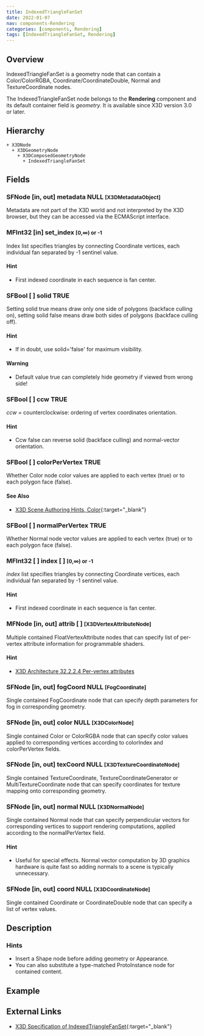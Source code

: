 ```yaml
---
title: IndexedTriangleFanSet
date: 2022-01-07
nav: components-Rendering
categories: [components, Rendering]
tags: [IndexedTriangleFanSet, Rendering]
---
```

<style>
.post h3 {
  word-spacing: 0.2em;
}
</style>

## Overview

IndexedTriangleFanSet is a geometry node that can contain a Color/ColorRGBA, Coordinate/CoordinateDouble, Normal and TextureCoordinate nodes.

The IndexedTriangleFanSet node belongs to the **Rendering** component and its default container field is *geometry.* It is available since X3D version 3.0 or later.

## Hierarchy

```
+ X3DNode
  + X3DGeometryNode
    + X3DComposedGeometryNode
      + IndexedTriangleFanSet
```

## Fields

### SFNode [in, out] **metadata** NULL <small>[X3DMetadataObject]</small>

Metadata are not part of the X3D world and not interpreted by the X3D browser, but they can be accessed via the ECMAScript interface.

### MFInt32 [in] **set_index** <small class="small">[0,∞) or -1</small>

Index list specifies triangles by connecting Coordinate vertices, each individual fan separated by -1 sentinel value.

#### Hint

- First indexed coordinate in each sequence is fan center.

### SFBool [ ] **solid** TRUE

Setting solid true means draw only one side of polygons (backface culling on), setting solid false means draw both sides of polygons (backface culling off).

#### Hint

- If in doubt, use solid='false' for maximum visibility.

#### Warning

- Default value true can completely hide geometry if viewed from wrong side!

### SFBool [ ] **ccw** TRUE

*ccw* = counterclockwise: ordering of vertex coordinates orientation.

#### Hint

- Ccw false can reverse solid (backface culling) and normal-vector orientation.

### SFBool [ ] **colorPerVertex** TRUE

Whether Color node color values are applied to each vertex (true) or to each polygon face (false).

#### See Also

- [X3D Scene Authoring Hints, Color](https://www.web3d.org/x3d/content/examples/X3dSceneAuthoringHints.html#Color){:target="_blank"}

### SFBool [ ] **normalPerVertex** TRUE

Whether Normal node vector values are applied to each vertex (true) or to each polygon face (false).

### MFInt32 [ ] **index** [ ] <small>[0,∞) or -1</small>

*index* list specifies triangles by connecting Coordinate vertices, each individual fan separated by -1 sentinel value.

#### Hint

- First indexed coordinate in each sequence is fan center.

### MFNode [in, out] **attrib** [ ] <small>[X3DVertexAttributeNode]</small>

Multiple contained FloatVertexAttribute nodes that can specify list of per-vertex attribute information for programmable shaders.

#### Hint

- [X3D Architecture 32.2.2.4 Per-vertex attributes](https://www.web3d.org/specifications/X3Dv4Draft/ISO-IEC19775-1v4-CD1/Part01/components/shaders.html#Pervertexattributes)

### SFNode [in, out] **fogCoord** NULL <small>[FogCoordinate]</small>

Single contained FogCoordinate node that can specify depth parameters for fog in corresponding geometry.

### SFNode [in, out] **color** NULL <small>[X3DColorNode]</small>

Single contained Color or ColorRGBA node that can specify color values applied to corresponding vertices according to colorIndex and colorPerVertex fields.

### SFNode [in, out] **texCoord** NULL <small>[X3DTextureCoordinateNode]</small>

Single contained TextureCoordinate, TextureCoordinateGenerator or MultiTextureCoordinate node that can specify coordinates for texture mapping onto corresponding geometry.

### SFNode [in, out] **normal** NULL <small>[X3DNormalNode]</small>

Single contained Normal node that can specify perpendicular vectors for corresponding vertices to support rendering computations, applied according to the normalPerVertex field.

#### Hint

- Useful for special effects. Normal vector computation by 3D graphics hardware is quite fast so adding normals to a scene is typically unnecessary.

### SFNode [in, out] **coord** NULL <small>[X3DCoordinateNode]</small>

Single contained Coordinate or CoordinateDouble node that can specify a list of vertex values.

## Description

### Hints

- Insert a Shape node before adding geometry or Appearance.
- You can also substitute a type-matched ProtoInstance node for contained content.

## Example

<x3d-canvas src="https://create3000.github.io/media/examples/Rendering/IndexedTriangleFanSet/IndexedTriangleFanSet.x3d"></x3d-canvas>

## External Links

- [X3D Specification of IndexedTriangleFanSet](https://www.web3d.org/documents/specifications/19775-1/V4.0/Part01/components/rendering.html#IndexedTriangleFanSet){:target="_blank"}
